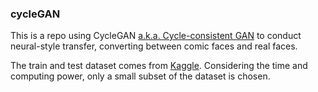 ### cycleGAN

This is a repo using CycleGAN [a.k.a. Cycle-consistent GAN](https://paperswithcode.com/method/cyclegan) to conduct neural-style transfer, converting between comic faces and real faces.

The train and test dataset comes from [Kaggle](https://www.kaggle.com/defileroff/comic-faces-paired-synthetic). Considering the time and computing power, only a small subset of the dataset is chosen. 
